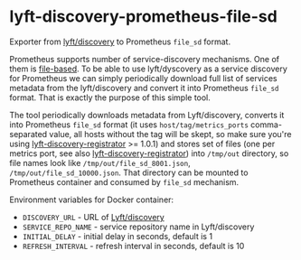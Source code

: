 # lyft-discovery-prometheus-file-sd
Exporter from [lyft/discovery](https://github.com/lyft/discovery) to Prometheus `file_sd` format.

Prometheus supports number of service-discovery mechanisms. One of them is [file-based](https://prometheus.io/docs/prometheus/latest/configuration/configuration/#`file_sd`_config). To be able to use lyft/dyscovery as a service discovery for Prometheus we can simply periodically download full list of services metadata from the lyft/discovery and convert it into Prometheus `file_sd` format. That is exactly the purpose of this simple tool.

The tool periodically downloads metadata from Lyft/discovery, converts it into Prometheus `file_sd` format (it uses `host/tag/metrics_ports` comma-separated value, all hosts without the tag will be skept, so make sure you're using [lyft-discovery-registrator](https://hub.docker.com/r/javajefe/lyft-discovery-registrator/) >= 1.0.1) and stores set of files (one per metrics port, see also [lyft-discovery-registrator](https://github.com/javajefe/lyft-discovery-registrator)) into `/tmp/out` directory, so file names look like `/tmp/out/file_sd_8001.json`, `/tmp/out/file_sd_10000.json`. That directory can be mounted to Prometheus container and consumed by `file_sd` mechanism.

Environment variables for Docker container:
* `DISCOVERY_URL` - URL of [Lyft/discovery](https://github.com/lyft/discovery)
* `SERVICE_REPO_NAME` - service repository name in Lyft/discovery
* `INITIAL_DELAY` - initial delay in seconds, default is 1
* `REFRESH_INTERVAL` - refresh interval in seconds, default is 10
